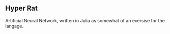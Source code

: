 ## Hyper Rat

Artificial Neural Network, written in Julia as somewhat of an exersise for the langage.